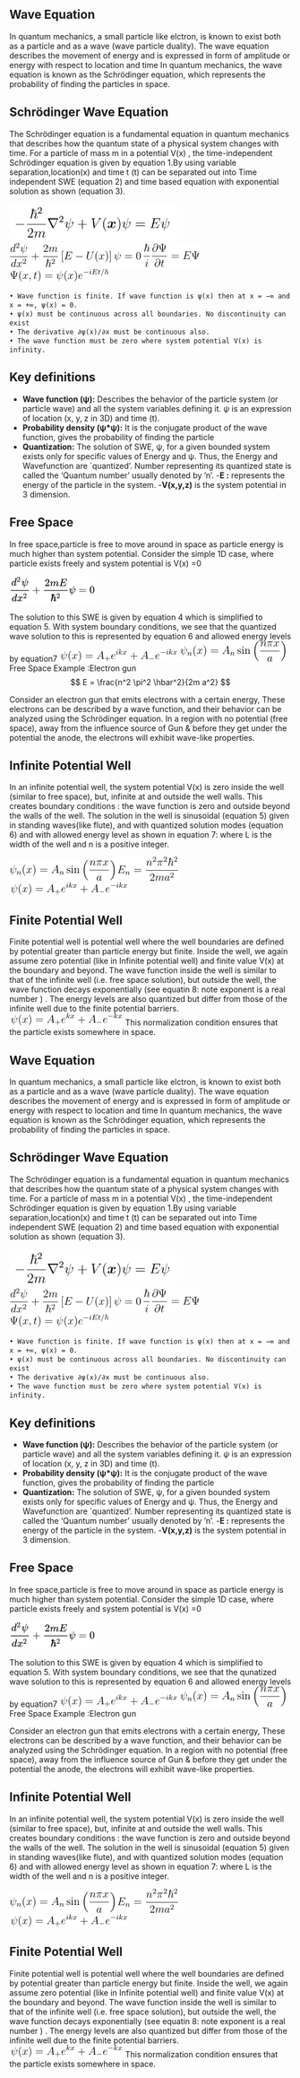 ## Wave Equation
In quantum mechanics, a small particle like elctron, is known to exist both as a particle and as a wave (wave particle duality).
The wave equation describes the movement of energy and is expressed in form of amplitude or energy with respect to location and time In quantum mechanics, the wave equation is known as the Schrödinger equation, which represents the probability of finding the particles in space.

## Schrödinger Wave Equation
The Schrödinger equation is a fundamental equation in quantum mechanics that describes how the quantum state of a physical system changes with time. For a particle of mass  m  in a potential V(x) , the time-independent Schrödinger equation is given by equation 1.By using variable separation,location(x) and time t (t) can be separated out into Time independent SWE (equation 2) and time based equation with exponential solution as shown (equation 3).


<img src="../experiment/simulation/images/eq1.png" width="300"></img>
![Equation 2:](../experiment/simulation/images/equation2.png)
![Equation 3:](../experiment/simulation/images/equation3.png)
![](../experiment/simulation/images/equation3_a.png)

    • Wave function is finite. If wave function is ψ(x) then at x = −∞ and x = +∞, ψ(x) = 0. 
    • ψ(x) must be continuous across all boundaries. No discontinuity can exist
    • The derivative ∂ψ(x)/∂x must be continuous also. 
    • The wave function must be zero where system potential V(x) is infinity. 
## Key definitions

- **Wave function (ψ):** Describes the behavior of the particle system (or particle wave) and all the system variables defining it. $\psi$ is an expression of
location (x, y, z in 3D) and time (t).
- **Probability density (ψ*ψ):** It is the conjugate product of the wave function, gives the probability of finding the particle
- **Quantization:** The solution of SWE, ψ, for a given bounded system exists only for specific values of Energy and ψ. Thus, the Energy and Wavefunction are
`quantized’. Number representing its quantized state is called the ‘Quantum number’ usually denoted by ’n’.
-**E :** represents the energy of the particle in the system.
-**V(x,y,z)** is the system potential in 3 dimension.





## Free Space

In free space,particle is free to move around in space as particle energy is much higher than system potential.
Consider the simple 1D case, where particle exists freely and system potential is
 V(x) =0

![](../experiment/simulation/images/eq2.png)


The solution to this SWE is given by equation 4 which is simplified to equation 5. With system boundary conditions,
we see that the quantized wave solution to this is represented by equation 6 and allowed energy levels by equation7
![Equation 4:](../experiment/simulation/images/equation4.png)
![Equation 5:](../experiment/simulation/images/equation5.png)
Free Space  Example :Electron gun 
$$ E = \frac{n^2 \pi^2 \hbar^2}{2m a^2} $$

Consider an electron gun that emits electrons with a certain energy, These electrons can be described by a wave function, and their behavior can be analyzed using the Schrödinger equation. In a region with no potential (free space), away from the influence source of Gun & before they get under the potential the anode, the electrons will exhibit wave-like properties.

## Infinite Potential Well

In an infinite potential well, the system potential  V(x)  is zero inside the well (similar to free space), but, infinite at and outside the well walls. This creates boundary conditions : the wave function is zero and outside beyond the walls of the well. The solution in the well is sinusoidal (equation 5) given in standing waves(like flute), and with quantized solution modes (equation 6) and with allowed energy level as shown in equation 7:
where  L  is the width of the well and  n is a positive integer.

![Equation 5:](../experiment/simulation/images/equation5.png)
![Equation 6:](../experiment/simulation/images/equation6.png)
![Equation 7:](../experiment/simulation/images/equation7.png)
<!-- <img src="./images/equation.png" width="400"> -->

## Finite Potential Well
Finite potential well is potential well where the well boundaries are defined by potential greater than particle energy but finite.
Inside the well, we again assume zero potential (like in Infinite potential well) and finite value V(x) at the boundary and beyond.
 The wave function inside the well is similar to that of the infinite well (i.e. free space solution), but outside the well, the wave function decays exponentially (see equatin 8: note exponent is a real number ) . The energy levels are also quantized but differ from those of the infinite well due to the finite potential barriers.
![Equation 8: ](../experiment/simulation/images/equation8.png)
This normalization condition ensures that the particle exists somewhere in space.

## Wave Equation
In quantum mechanics, a small particle like elctron, is known to exist both as a particle and as a wave (wave particle duality).
The wave equation describes the movement of energy and is expressed in form of amplitude or energy with respect to location and time In quantum mechanics, the wave equation is known as the Schrödinger equation, which represents the probability of finding the particles in space.

## Schrödinger Wave Equation
The Schrödinger equation is a fundamental equation in quantum mechanics that describes how the quantum state of a physical system changes with time. For a particle of mass  m  in a potential V(x) , the time-independent Schrödinger equation is given by equation 1.By using variable separation,location(x) and time t (t) can be separated out into Time independent SWE (equation 2) and time based equation with exponential solution as shown (equation 3).


<img src="../experiment/simulation/images/eq1.png" width="300"></img>
![Equation 2:](../experiment/simulation/images/equation2.png)
![Equation 3:](../experiment/simulation/images/equation3.png)
![](../experiment/simulation/images/equation3_a.png)

    • Wave function is finite. If wave function is ψ(x) then at x = −∞ and x = +∞, ψ(x) = 0. 
    • ψ(x) must be continuous across all boundaries. No discontinuity can exist
    • The derivative ∂ψ(x)/∂x must be continuous also. 
    • The wave function must be zero where system potential V(x) is infinity. 
## Key definitions

- **Wave function (ψ):** Describes the behavior of the particle system (or particle wave) and all the system variables defining it. $\psi$ is an expression of
location (x, y, z in 3D) and time (t).
- **Probability density (ψ*ψ):** It is the conjugate product of the wave function, gives the probability of finding the particle
- **Quantization:** The solution of SWE, ψ, for a given bounded system exists only for specific values of Energy and ψ. Thus, the Energy and Wavefunction are
`quantized’. Number representing its quantized state is called the ‘Quantum number’ usually denoted by ’n’.
-**E :** represents the energy of the particle in the system.
-**V(x,y,z)** is the system potential in 3 dimension.





## Free Space

In free space,particle is free to move around in space as particle energy is much higher than system potential.
Consider the simple 1D case, where particle exists freely and system potential is
 V(x) =0

![](../experiment/simulation/images/eq2.png)


The solution to this SWE is given by equation 4 which is simplified to equation 5. With system boundary conditions,
we see that the qunatized wave solution to this is represented by equation 6 and allowed energy levels by equation7
![Equation 4:](../experiment/simulation/images/equation4.png)
![Equation 5:](../experiment/simulation/images/equation5.png)
Free Space  Example :Electron gun 

Consider an electron gun that emits electrons with a certain energy, These electrons can be described by a wave function, and their behavior can be analyzed using the Schrödinger equation. In a region with no potential (free space), away from the influence source of Gun & before they get under the potential the anode, the electrons will exhibit wave-like properties.

## Infinite Potential Well

In an infinite potential well, the system potential  V(x)  is zero inside the well (similar to free space), but, infinite at and outside the well walls. This creates boundary conditions : the wave function is zero and outside beyond the walls of the well. The solution in the well is sinusoidal (equation 5) given in standing waves(like flute), and with quantized solution modes (equation 6) and with allowed energy level as shown in equation 7:
where  L  is the width of the well and  n is a positive integer.

![Equation 5:](../experiment/simulation/images/equation5.png)
![Equation 6:](../experiment/simulation/images/equation6.png)
![Equation 7:](../experiment/simulation/images/equation7.png)
<!-- <img src="./images/equation.png" width="400"> -->

## Finite Potential Well
Finite potential well is potential well where the well boundaries are defined by potential greater than particle energy but finite.
Inside the well, we again assume zero potential (like in Infinite potential well) and finite value V(x) at the boundary and beyond.
 The wave function inside the well is similar to that of the infinite well (i.e. free space solution), but outside the well, the wave function decays exponentially (see equatin 8: note exponent is a real number ) . The energy levels are also quantized but differ from those of the infinite well due to the finite potential barriers.
![Equation 8: ](../experiment/simulation/images/equation8.png)
This normalization condition ensures that the particle exists somewhere in space.
